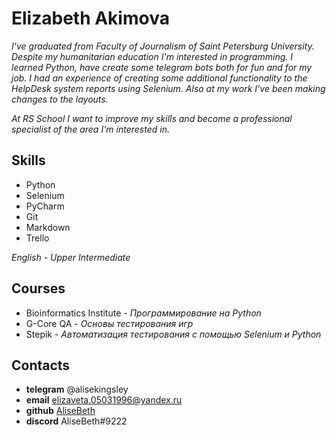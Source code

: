 # Elizabeth Akimova

*I've graduated from Faculty of Journalism of Saint Petersburg University. Despite my humanitarian education I'm interested in programming. 
I learned Python, have create some telegram bots both for fun and for my job. I had an experience of creating some additional functionality to the HelpDesk system reports using Selenium. Also at my work I've been making changes to the layouts.*

*At RS School I want to improve my skills and become a professional specialist of the area I'm interested in.*

## Skills
* Python
* Selenium
* PyCharm 
* Git
* Markdown
* Trello
 
 *English - Upper Intermediate*

## Courses
* Bioinformatics Institute - *Программирование на Python*
* G-Core QA - *Основы тестирования игр*
* Stepik - *Автоматизация тестирования с помощью Selenium и Python*

## Contacts
* **telegram**  @alisekingsley
* **email** elizaveta.05031996@yandex.ru
* **github** [AliseBeth](https://github.com/AliseBeth)
* **discord** AliseBeth#9222
